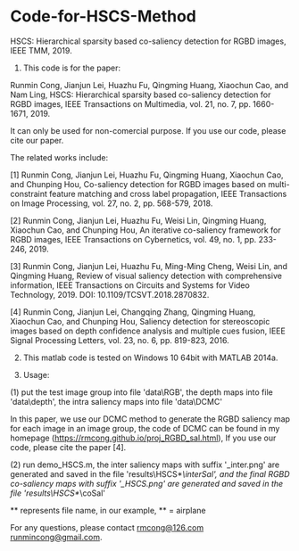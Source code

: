 # Code-for-HSCS-Method
HSCS: Hierarchical sparsity based co-saliency detection for RGBD images, IEEE TMM, 2019.



1. This code is for the paper: 

Runmin Cong, Jianjun Lei, Huazhu Fu, Qingming Huang, Xiaochun Cao, and Nam Ling, HSCS: Hierarchical sparsity based co-saliency detection for RGBD images, IEEE Transactions on Multimedia, vol. 21, no. 7, pp. 1660-1671, 2019.

It can only be used for non-comercial purpose. If you use our code, please cite our paper.

The related works include:

[1] Runmin Cong, Jianjun Lei, Huazhu Fu, Qingming Huang, Xiaochun Cao, and Chunping Hou, Co-saliency detection for RGBD images based on multi-constraint feature matching and cross label propagation, IEEE Transactions on Image Processing, vol. 27, no. 2, pp. 568-579, 2018.

[2] Runmin Cong, Jianjun Lei, Huazhu Fu, Weisi Lin, Qingming Huang, Xiaochun Cao, and Chunping Hou, An iterative co-saliency framework for RGBD images, IEEE Transactions on Cybernetics, vol. 49, no. 1, pp. 233-246, 2019.

[3] Runmin Cong, Jianjun Lei, Huazhu Fu, Ming-Ming Cheng, Weisi Lin, and Qingming Huang, Review of visual saliency detection with comprehensive information, IEEE Transactions on Circuits and Systems for Video Technology, 2019. DOI: 10.1109/TCSVT.2018.2870832.

[4] Runmin Cong, Jianjun Lei, Changqing Zhang, Qingming Huang, Xiaochun Cao, and Chunping Hou, Saliency detection for stereoscopic images based on depth confidence analysis and multiple cues fusion, IEEE Signal Processing Letters, vol. 23, no. 6, pp. 819-823, 2016.

2. This matlab code is tested on Windows 10 64bit with MATLAB 2014a. 

3. Usage:

(1) put the test image group into file 'data\RGB\', the depth maps into file 'data\depth\', the intra saliency maps into file 'data\DCMC\'

In this paper, we use our DCMC method to generate the RGBD saliency map for each image in an image group, the code of DCMC can be found in my homepage (https://rmcong.github.io/proj_RGBD_sal.html), If you use our code, please cite the paper [4].


(2) run demo_HSCS.m, the  inter saliency maps with suffix '_inter.png' are generated and saved in the file 'results\HSCS\**\interSal', and the final RGBD co-saliency maps with suffix '_HSCS.png' are generated and saved in the file 'results\HSCS\**\coSal'

** represents file name, in our example, ** = airplane 

For any questions, please contact rmcong@126.com  runmincong@gmail.com.
